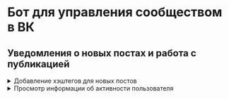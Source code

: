 # Бот для управления сообществом в ВК

## Уведомления о новых постах и работа с публикацией

<details><summary>Добавление хэштегов для новых постов</summary>
  
   ![new_post](https://user-images.githubusercontent.com/13664126/171338659-3c7264ed-41cc-469b-abee-52869ce60e29.gif)
  
</details>
  
<details><summary>Просмотр информации об активности пользователя</summary>
  
  ![user_info](https://user-images.githubusercontent.com/13664126/171338666-6bfe1ca7-b8b2-4461-9518-56e32619150b.gif)
  
</details>
 

